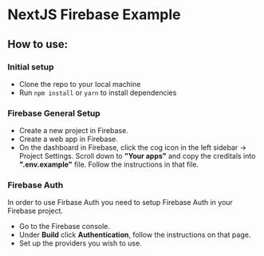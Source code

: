 # NextJS Firebase Example

## How to use:

### Initial setup

- Clone the repo to your local machine
- Run `npm install` or `yarn` to install dependencies

### Firebase General Setup

- Create a new project in Firebase.
- Create a web app in Firebase.
- On the dashboard in Firebase, click the cog icon in the left sidebar -> Project Settings. Scroll down to **"Your apps"** and copy the creditals into **".env.example"** file. Follow the instructions in that file.

### Firebase Auth

In order to use Firbase Auth you need to setup Firebase Auth in your Firebase project.

- Go to the Firebase console.
- Under **Build** click **Authentication**, follow the instructions on that page.
- Set up the providers you wish to use.
